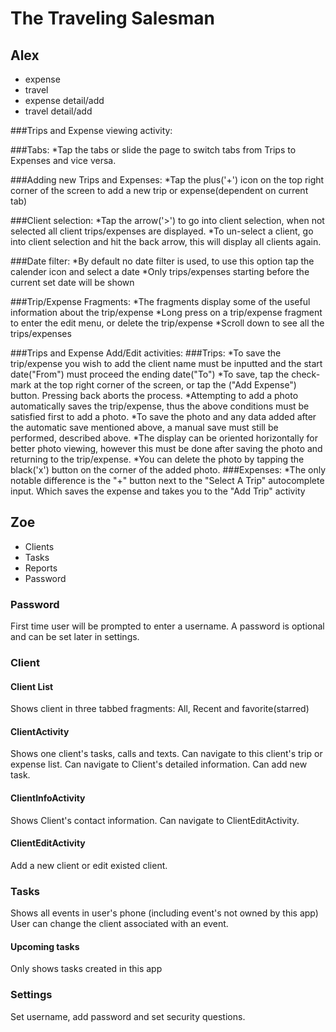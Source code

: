 # The Traveling Salesman
## Alex
* expense
* travel
* expense detail/add
* travel detail/add

###Trips and Expense viewing activity:

###Tabs:
*Tap the tabs or slide the page to switch tabs from Trips to Expenses and vice versa.

###Adding new Trips and Expenses:
*Tap the plus('+') icon on the top right corner of the screen to add a new trip or expense(dependent on current tab)

###Client selection:
*Tap the arrow('>') to go into client selection, when not selected all client trips/expenses are displayed.
*To un-select a client, go into client selection and hit the back arrow, this will display all clients again.

###Date filter:
*By default no date filter is used, to use this option tap the calender icon and select a date
*Only trips/expenses starting before the current set date will be shown

###Trip/Expense Fragments:
*The fragments display some of the useful information about the trip/expense
*Long press on a trip/expense fragment to enter the edit menu, or delete the trip/expense
*Scroll down to see all the trips/expenses


###Trips and Expense Add/Edit activities:
###Trips:
*To save the trip/expense you wish to add the client name must be inputted and the start date("From") must proceed the ending date("To")
*To save, tap the check-mark at the top right corner of the screen, or tap the ("Add Expense") button. Pressing back aborts the process.
*Attempting to add a photo automatically saves the trip/expense, thus the above conditions must be satisfied first to add a photo.
*To save the photo and any data added after the automatic save mentioned above, a manual save must still be performed, described above.
*The display can be oriented horizontally for better photo viewing, however this must be done after saving the photo and returning to the trip/expense.
*You can delete the photo by tapping the black('x') button on the corner of the added photo.
###Expenses:
*The only notable difference is the "+" button next to the "Select A Trip" autocomplete input. Which saves the expense and takes you to the "Add Trip" activity

## Zoe
* Clients
* Tasks
* Reports
* Password

### Password
First time user will be prompted to enter a username. A password is optional and can be set later
in settings.

### Client
#### Client List
Shows client in three tabbed fragments: All, Recent and favorite(starred)
#### ClientActivity
Shows one client's tasks, calls and texts. Can navigate to this client's trip or expense list.
Can navigate to Client's detailed information. Can add new task.
#### ClientInfoActivity
Shows Client's contact information. Can navigate to ClientEditActivity.
#### ClientEditActivity
Add a new client or edit existed client.
### Tasks
Shows all events in user's phone (including event's not owned by this app)
User can change the client associated with an event.
#### Upcoming tasks
Only shows tasks created in this app
### Settings
Set username, add password and set security questions.


